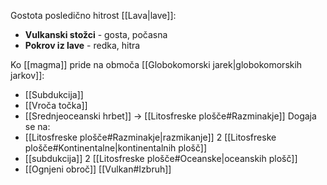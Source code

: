 Gostota posledično hitrost [[Lava|lave]]:
- **Vulkanski stožci** - gosta, počasna
- **Pokrov iz lave** - redka, hitra

Ko [[magma]] pride na območa [[Globokomorski jarek|globokomorskih jarkov]]:
- [[Subdukcija]]
- [[Vroča točka]]
- [[Srednjeoceanski hrbet]] $\rightarrow$ [[Litosfreske plošče#Razminakje]]
Dogaja se na:
- [[Litosfreske plošče#Razminakje|razmikanje]]  2 [[Litosfreske plošče#Kontinentalne|kontinentalnih plošč]]
- [[subdukcija]] 2 [[Litosfreske plošče#Oceanske|oceanskih plošč]]
- [[Ognjeni obroč]]
[[Vulkan#Izbruh]]
